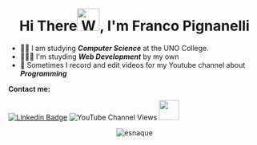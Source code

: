 <h1 align="center">Hi There<img src="https://raw.githubusercontent.com/nixin72/nixin72/master/wave.gif" 
         alt="Waving hand animated gif"
         height="45"
         width="45" />, I'm Franco Pignanelli</h1>

- 👨‍🎓 I am studying ***Computer Science*** at the UNO College.
- 👨🏻‍💻 I'm stuyding ***Web Development*** by my own
- 🎥 Sometimes I record and edit videos for my Youtube channel about ***Programming***


**Contact me:** 

[![Linkedin Badge](https://img.shields.io/badge/-LinkedIn-0075b5?style=for-the-badge&logo=Linkedin&logoWidth=20)](https://www.linkedin.com/in/francopignanelli/)
![YouTube Channel Views](https://img.shields.io/youtube/channel/views/UCV_jmqkyRwFyoC3_FWpVdVQ?label=Asimov%20Code&style=for-the-badge)
<img height="40px" width="40px" src="https://user-images.githubusercontent.com/68193510/136159045-50a59747-0aea-4381-b7b0-f798c2a29ca3.png" href="https://www.youtube.com/c/asimovcode">



<p align="center"><img src='https://svgshare.com/i/aru.svg' title='esnaque'/><p/>

<!-- ![YouTube Channel Views](https://img.shields.io/github/followers/francopig?color=d&label=boludos%20que%20me%20siguen&logoColor=d&style=social) -->
